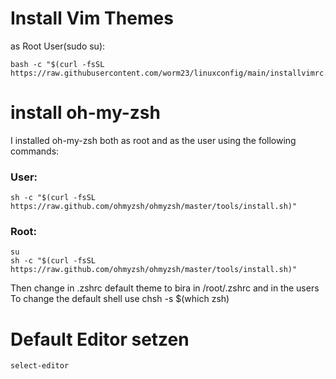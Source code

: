 # Install Vim Themes
as Root User(sudo su):

    bash -c "$(curl -fsSL https://raw.githubusercontent.com/worm23/linuxconfig/main/installvimrc.sh)"
# install oh-my-zsh
I installed oh-my-zsh both as root and as the user using the following commands:
### User:
    sh -c "$(curl -fsSL https://raw.github.com/ohmyzsh/ohmyzsh/master/tools/install.sh)"
### Root:
    su
    sh -c "$(curl -fsSL https://raw.github.com/ohmyzsh/ohmyzsh/master/tools/install.sh)"
Then change in .zshrc default theme to bira in /root/.zshrc and in the users
To change the default shell use
    chsh -s $(which zsh)
# Default Editor setzen
    select-editor
